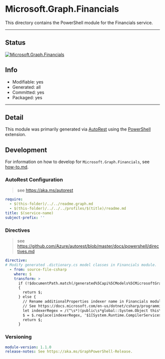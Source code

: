<!-- region Generated -->
# Microsoft.Graph.Financials
This directory contains the PowerShell module for the Financials service.

---
## Status
[![Microsoft.Graph.Financials](https://img.shields.io/powershellgallery/v/Microsoft.Graph.Financials.svg?style=flat-square&label=Microsoft.Graph.Financials "Microsoft.Graph.Financials")](https://www.powershellgallery.com/packages/Microsoft.Graph.Financials/)

## Info
- Modifiable: yes
- Generated: all
- Committed: yes
- Packaged: yes

---
## Detail
This module was primarily generated via [AutoRest](https://github.com/Azure/autorest) using the [PowerShell](https://github.com/Azure/autorest.powershell) extension.

## Development
For information on how to develop for `Microsoft.Graph.Financials`, see [how-to.md](how-to.md).
<!-- endregion -->

### AutoRest Configuration

> see https://aka.ms/autorest

``` yaml
require:
  - $(this-folder)/../../readme.graph.md
  - $(this-folder)/../../../profiles/$(title)/readme.md
title: $(service-name)
subject-prefix: ''

```

### Directives

> see https://github.com/Azure/autorest/blob/master/docs/powershell/directives.md

``` yaml
directive:
# Modify generated .dictionary.cs model classes in Financials module.
  - from: source-file-csharp
    where: $
    transform: >
      if (!$documentPath.match(/generated%5Capi%5CModels%5CMicrosoftGraph\w*\d*.dictionary.cs/gm))
      {
        return $;
      } else {
        // Rename additionalProperties indexer name in Financials module from Item to EntityItem to avoid property name conflict. salesOrderLine has a property named item.
        // See https://docs.microsoft.com/en-us/dotnet/csharp/programming-guide/indexers/using-indexers
        let indexerRegex = /(^\s*)(public\s*global::System.Object this\[global::System.String index\]\s*{\W.*}$)/gm
        $ = $.replace(indexerRegex, '$1[System.Runtime.CompilerServices.IndexerName("EntityItem")]\n$1$2');
        return $;
      }
```
### Versioning

``` yaml
module-version: 1.1.0
release-notes: See https://aka.ms/GraphPowerShell-Release.
```
